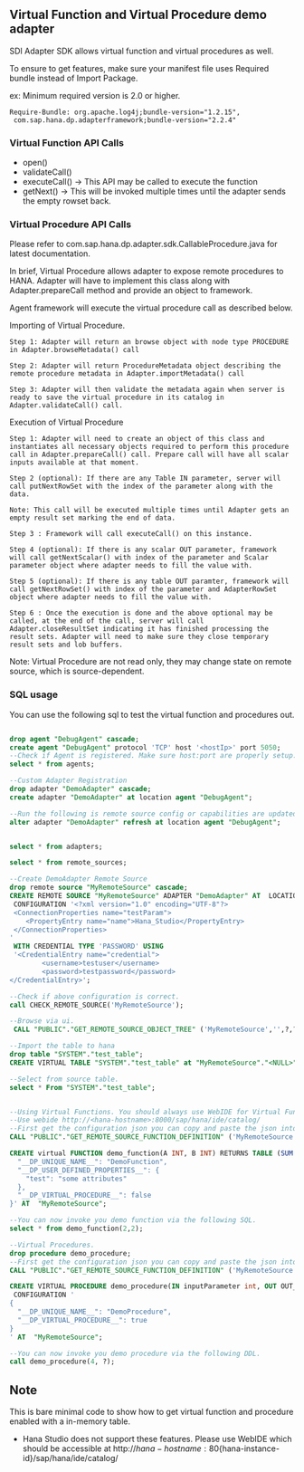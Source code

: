 ## Virtual Function and Virtual Procedure demo adapter

SDI Adapter SDK allows virtual function and virtual procedures as well.

To ensure to get features, make sure your manifest file uses Required bundle instead of Import Package.

ex: Minimum required version is 2.0 or higher.

```
Require-Bundle: org.apache.log4j;bundle-version="1.2.15",
 com.sap.hana.dp.adapterframework;bundle-version="2.2.4"
```

### Virtual Function API Calls 

* open()
* validateCall()
* executeCall()  -> This API may be called to execute the function
* getNext() -> This will be invoked multiple times until the adapter sends the empty rowset back.

### Virtual Procedure API Calls

Please refer to com.sap.hana.dp.adapter.sdk.CallableProcedure.java for latest documentation.

In brief, Virtual Procedure allows adapter to expose remote procedures to HANA. Adapter will have to implement this class along with Adapter.prepareCall method and provide an object to framework.

Agent framework will execute the virtual procedure call as described below.

Importing of Virtual Procedure. 
	
	Step 1: Adapter will return an browse object with node type PROCEDURE in Adapter.browseMetadata() call
	
	Step 2: Adapter will return ProcedureMetadata object describing the remote procedure metadata in Adapter.importMetadata() call
	
	Step 3: Adapter will then validate the metadata again when server is ready to save the virtual procedure in its catalog in Adapter.validateCall() call. 
	

Execution of Virtual Procedure 
	
	Step 1: Adapter will need to create an object of this class and instantiates all necessary objects required to perform this procedure call in Adapter.prepareCall() call. Prepare call will have all scalar inputs available at that moment.
	
	Step 2 (optional): If there are any Table IN parameter, server will call putNextRowSet with the index of the parameter along with the data.
	
	Note: This call will be executed multiple times until Adapter gets an empty result set marking the end of data.
				
	Step 3 : Framework will call executeCall() on this instance.
	
	Step 4 (optional): If there is any scalar OUT parameter, framework will call getNextScalar() with index of the parameter and Scalar parameter object where adapter needs to fill the value with.
	
	Step 5 (optional): If there is any table OUT paramter, framework will call getNextRowSet() with index of the parameter and AdapterRowSet object where adapter needs to fill the value with. 
	
	Step 6 : Once the execution is done and the above optional may be called, at the end of the call, server will call Adapter.closeResultSet indicating it has finished processing the result sets. Adapter will need to make sure they close temporary result sets and lob buffers.
	

Note: Virtual Procedure are not read only, they may change state on remote source, which is source-dependent.




### SQL usage

You can use the following sql to test the virtual function and procedures out.

```sql

drop agent "DebugAgent" cascade;
create agent "DebugAgent" protocol 'TCP' host '<hostIp>' port 5050;
--Check if Agent is registered. Make sure host:port are properly setup.
select * from agents;

--Custom Adapter Registration
drop adapter "DemoAdapter" cascade;
create adapter "DemoAdapter" at location agent "DebugAgent";

--Run the following is remote source config or capabilities are updated.
alter adapter "DemoAdapter" refresh at location agent "DebugAgent";


select * from adapters;

select * from remote_sources;

--Create DemoAdapter Remote Source
drop remote source "MyRemoteSource" cascade;
CREATE REMOTE SOURCE "MyRemoteSource" ADAPTER "DemoAdapter" AT  LOCATION agent "DebugAgent" 
 CONFIGURATION '<?xml version="1.0" encoding="UTF-8"?>
 <ConnectionProperties name="testParam">
	<PropertyEntry name="name">Hana_Studio</PropertyEntry>
 </ConnectionProperties>
'	
 WITH CREDENTIAL TYPE 'PASSWORD' USING 
 '<CredentialEntry name="credential">
		<username>testuser</username>
		<password>testpassword</password>
</CredentialEntry>';

--Check if above configuration is correct.
call CHECK_REMOTE_SOURCE('MyRemoteSource');

--Browse via ui.
 CALL "PUBLIC"."GET_REMOTE_SOURCE_OBJECT_TREE" ('MyRemoteSource','',?,?);

--Import the table to hana
drop table "SYSTEM"."test_table";
CREATE VIRTUAL TABLE "SYSTEM"."test_table" at "MyRemoteSource"."<NULL>"."<NULL>"."DemoTable";

--Select from source table.
select * From "SYSTEM"."test_table";


--Using Virtual Functions. You should always use WebIDE for Virtual Functions and Procedures but for testing, you can use SQL.
--Use webide http://<hana-hostname>:8000/sap/hana/ide/catalog/
--First get the configuration json you can copy and paste the json into the CREATE statement below.drop function demo_function;
CALL "PUBLIC"."GET_REMOTE_SOURCE_FUNCTION_DEFINITION" ('MyRemoteSource','DemoFunction',?,?,?);

CREATE virtual FUNCTION demo_function(A INT, B INT) RETURNS TABLE (SUM INT, TEXT NVARCHAR(255)) CONFIGURATION'{
  "__DP_UNIQUE_NAME__": "DemoFunction",
  "__DP_USER_DEFINED_PROPERTIES__": {
    "test": "some attributes"
  },
  "__DP_VIRTUAL_PROCEDURE__": false
}' AT  "MyRemoteSource";

--You can now invoke you demo function via the following SQL.
select * from demo_function(2,2);

--Virtual Procedures.
drop procedure demo_procedure;
--First get the configuration json you can copy and paste the json into the CREATE statement below.
CALL "PUBLIC"."GET_REMOTE_SOURCE_FUNCTION_DEFINITION" ('MyRemoteSource','DemoProcedure',?,?,?);

CREATE VIRTUAL PROCEDURE demo_procedure(IN inputParameter int, OUT OUT_TABLE TABLE( userinput INT, NVARCHAR_COLUMN NVARCHAR(2000)) )
 CONFIGURATION '
{
  "__DP_UNIQUE_NAME__": "DemoProcedure",
  "__DP_VIRTUAL_PROCEDURE__": true
} 
' AT  "MyRemoteSource";

--You can now invoke you demo procedure via the following DDL.
call demo_procedure(4, ?);

```

## Note

This is bare minimal code to show how to get virtual function and procedure enabled with a in-memory table.

* Hana Studio does not support these features. Please use WebIDE which should be accessible at http://${hana-hostname}:80${hana-instance-id}/sap/hana/ide/catalog/
